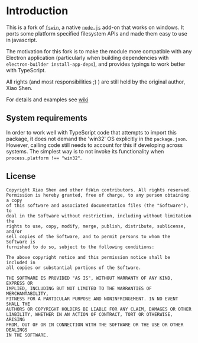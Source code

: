 # Introduction

This is a fork of [`fswin`](http://xxoo.github.com/node-fswin), a native
[`node.js`](http://nodejs.org) add-on that works on windows. It ports some platform
specified filesystem APIs and made them easy to use in javascript.

The motivation for this fork is to make the module more compatible with any Electron
application (particularly when building dependencies with
`electron-builder install-app-deps`), and provides typings to work better with TypeScript.

All rights (and most responsibilities ;) ) are still held by the original author,
Xiao Shen.

For details and examples see [wiki](https://github.com/xxoo/node-fswin/wiki)

## System requirements

In order to work well with TypeScript code that attempts to import this package,
it does not demand the 'win32' OS explicitly in the `package.json`. However, calling
code still needs to account for this if developing across systems. The simplest
way is to not invoke its functionality when `process.platform !== "win32"`.

## License

	Copyright Xiao Shen and other fsWin contributors. All rights reserved.
	Permission is hereby granted, free of charge, to any person obtaining a copy
	of this software and associated documentation files (the "Software"), to
	deal in the Software without restriction, including without limitation the
	rights to use, copy, modify, merge, publish, distribute, sublicense, and/or
	sell copies of the Software, and to permit persons to whom the Software is
	furnished to do so, subject to the following conditions:

	The above copyright notice and this permission notice shall be included in
	all copies or substantial portions of the Software.

	THE SOFTWARE IS PROVIDED "AS IS", WITHOUT WARRANTY OF ANY KIND, EXPRESS OR
	IMPLIED, INCLUDING BUT NOT LIMITED TO THE WARRANTIES OF MERCHANTABILITY,
	FITNESS FOR A PARTICULAR PURPOSE AND NONINFRINGEMENT. IN NO EVENT SHALL THE
	AUTHORS OR COPYRIGHT HOLDERS BE LIABLE FOR ANY CLAIM, DAMAGES OR OTHER
	LIABILITY, WHETHER IN AN ACTION OF CONTRACT, TORT OR OTHERWISE, ARISING
	FROM, OUT OF OR IN CONNECTION WITH THE SOFTWARE OR THE USE OR OTHER DEALINGS
	IN THE SOFTWARE.
